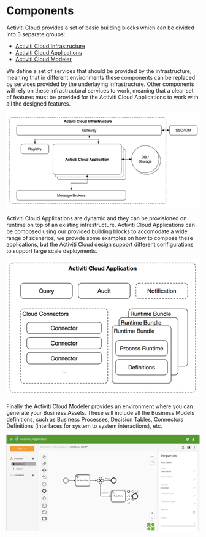 # Components

Activiti Cloud provides a set of basic building blocks which can be divided into 3 separate groups:

* [Activiti Cloud Infrastructure](activiti-cloud-infrastructure/)
* [Activiti Cloud Applications](activiti-cloud-application/)
* [Activiti Cloud Modeler](activiti-cloud-modeling.md)

We define a set of services that should be provided by the infrastructure, meaning that in different environments these components can be replaced by services provided by the underlaying infrastructure. Other components will rely on these infrastructural services to work, meaning that a clear set of features must be provided for the Activiti Cloud Applications to work with all the designed features.

![](../.gitbook/assets/infrastructure.png)

Activiti Cloud Applications are dynamic and they can be provisioned on runtime on top of an existing infrastructure. Activiti Cloud Applications can be composed using our provided building blocks to accomodate a wide range of scenarios, we provide some examples on how to compose these applications, but the Activiti Cloud design support different configurations to support large scale deployments.

![](../.gitbook/assets/application.png)

Finally the Activiti Cloud Modeler provides an environment where you can generate your Business Assets. These will include all the Business Models definitions, such as Business Processes, Decision Tables, Connectors Definitions \(interfaces for system to system interactions\), etc.

![](../.gitbook/assets/activiti-modeler.png)

